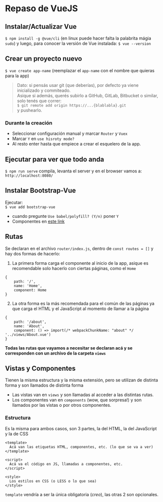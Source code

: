 # Repaso de VueJS

## Instalar/Actualizar Vue
`$ npm install -g @vue/cli` (en linux puede hacer falta la palabrita mágia `sudo`)
y luego, para conocer la versión de Vue instalada:
`$ vue --version`

## Crear un proyecto nuevo
`$ vue create app-name` (reemplazar el `app-name` con el nombre que quieras para la app)
> Dato: si pensás usar git (que deberías), por defecto ya viene inicializado y commiteado.  
> Asique si además, querés subirlo a GitHub, GitLab, Bitbucket o similar, solo tenés que correr:  
> `$ git remote add origin https://...{blablabla}.git`  
> y pushearlo.  

### Durante la creación
- Seleccionar configuración manual y marcar `Router` y `Vuex`
- Marcar `Y` en `use hisroty mode?`
- Al resto enter hasta que empiece a crear el esquelero de la app.

## Ejecutar para ver que todo anda
`$ npm run serve`
compila, levanta el server y en el browser vamos a:
`http://localhost:8080/`

## Instalar Bootstrap-Vue
Ejecutar:  
`$ vue add bootstrap-vue`
- cuando pregunte `Use babel/polyfill? (Y/n)` poner `Y`
- Componentes en [este link](https://bootstrap-vue.org/docs/components)
## Rutas
Se declaran en el archivo `router/index.js`, dentro de `const routes = []` y hay dos formas de hacerlo:
1. La primera forma carga el componente al inicio de la app, asique es recomendable solo hacerlo con ciertas páginas, como el `Home`
```
{
    path: '/',
    name: 'Home',
    component: Home
}
```
2. La otra forma es la más recomendada para el común de las páginas ya que carga el HTML y el JavaScript al momento de llamar a la página
```
{
    path: '/about',
    name: 'About',
    component: () => import(/* webpackChunkName: "about" */ '../views/About.vue')
}
```
**Todas las rutas que vayamos a necesitar se declaran acá y se corresponden con un archivo de la carpeta `views`**

## Vistas y Componentes
Tienen la misma estructura y la misma extensión, pero se utilizan de distinta forma y son llamados de distinta forma
- Las vistas van en `views` y son llamadas al acceder a las distintas rutas.
- Los componentes van en `components` (wow, que sorpresa!) y son llamados por las vistas o por otros componentes.

### Estructura
Es la misma para ambos casos, son 3 partes, la del HTML, la del JavaScript y la de CSS
```
<template>
  Acá van las etiquetas HTML, componentes, etc. (lo que se va a ver)
</template>

<script>
  Acá va el código en JS, llamadas a componentes, etc.
</script>

<style>
  Los estilos en CSS (o LESS o lo que sea)
</style>
```
`template` vendría a ser la única obligatoria (_creo_), las otras 2 son opcionales.
